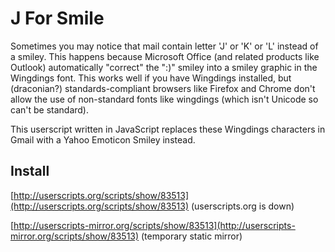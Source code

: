 J For Smile
===========

Sometimes you may notice that mail contain letter 'J' or 'K' or 'L' instead of a smiley.  This happens because
Microsoft Office (and related products like Outlook) automatically "correct" the ":)" smiley into a smiley graphic
in the Wingdings font.  This works well if you have Wingdings installed, but (draconian?) standards-compliant
browsers like Firefox and Chrome don't allow the use of non-standard fonts like wingdings (which isn't Unicode so
can't be standard).

This userscript written in JavaScript replaces these Wingdings characters in Gmail with a Yahoo Emoticon Smiley
instead.



Install
-------
[http://userscripts.org/scripts/show/83513](http://userscripts.org/scripts/show/83513) (userscripts.org is down)

[http://userscripts-mirror.org/scripts/show/83513](http://userscripts-mirror.org/scripts/show/83513) (temporary static mirror)

